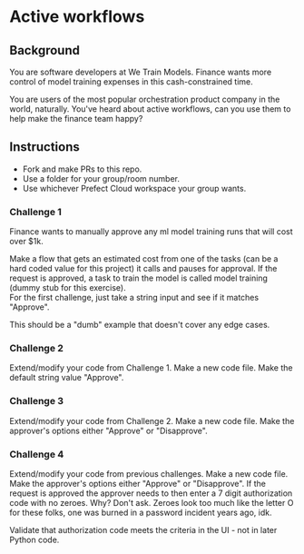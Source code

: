 # Active workflows

## Background

You are software developers at We Train Models.
Finance wants more control of model training expenses in this cash-constrained time. 

You are users of the most popular orchestration product company in the world, naturally.
You've heard about active workflows, can you use them to help make the finance team happy?

## Instructions

- Fork and make PRs to this repo.
- Use a folder for your group/room number.
- Use whichever Prefect Cloud workspace your group wants.

### Challenge 1

Finance wants to manually approve any ml model training runs that will cost over $1k.

Make a flow that gets an estimated cost from one of the tasks (can be a hard coded value for this project) it calls and pauses for approval. 
If the request is approved, a task to train the model is called model training  (dummy stub for this exercise).  
For the first challenge, just take a string input and see if it matches "Approve".

This should be a "dumb" example that doesn't cover any edge cases.

### Challenge 2

Extend/modify your code from Challenge 1. 
Make a new code file. 
Make the default string value "Approve".

### Challenge 3

Extend/modify your code from Challenge 2. 
Make a new code file. 
Make the approver's options either "Approve" or "Disapprove".

### Challenge 4

Extend/modify your code from previous challenges. 
Make a new code file. 
Make the approver's options either "Approve" or "Disapprove".
If the request is approved the approver needs to then enter a 7 digit authorization code with no zeroes. 
Why? Don't ask. Zeroes look too much like the letter O for these folks, one was burned in a password incident years ago, idk. 

Validate that authorization code meets the criteria in the UI - not in later Python code.


